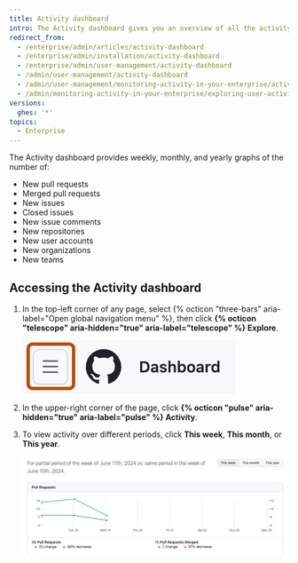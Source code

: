 ```yaml
---
title: Activity dashboard
intro: The Activity dashboard gives you an overview of all the activity in your enterprise.
redirect_from:
  - /enterprise/admin/articles/activity-dashboard
  - /enterprise/admin/installation/activity-dashboard
  - /enterprise/admin/user-management/activity-dashboard
  - /admin/user-management/activity-dashboard
  - /admin/user-management/monitoring-activity-in-your-enterprise/activity-dashboard
  - /admin/monitoring-activity-in-your-enterprise/exploring-user-activity/activity-dashboard
versions:
  ghes: '*'
topics:
  - Enterprise
---
```


The Activity dashboard provides weekly, monthly, and yearly graphs of the number of:

* New pull requests
* Merged pull requests
* New issues
* Closed issues
* New issue comments
* New repositories
* New user accounts
* New organizations
* New teams

## Accessing the Activity dashboard

1. In the top-left corner of any page, select {% octicon "three-bars" aria-label="Open global navigation menu" %}, then click **{% octicon "telescope" aria-hidden="true" aria-label="telescope" %} Explore**.

   ![Screenshot of the navigation bar on {% data variables.product.github %}. The "Open global navigation menu" icon is outlined in dark orange.](/assets/images/help/navigation/global-navigation-menu-icon.png)
1. In the upper-right corner of the page, click **{% octicon "pulse" aria-hidden="true" aria-label="pulse" %} Activity**.
1. To view activity over different periods, click **This week**, **This month**, or **This year**.

   ![Screenshot of the activity dashboard. A line graph compares the number of pull requests merged over this week and the previous week.](/assets/images/help/enterprises/activity-dashboard.png)
